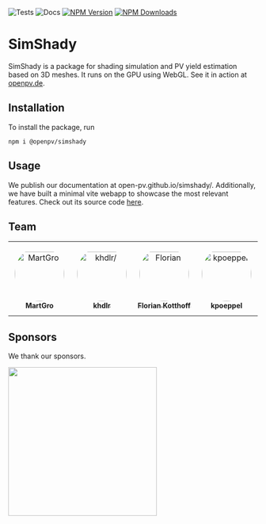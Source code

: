 ![Tests](https://github.com/open-pv/simshady/actions/workflows/tests.yml/badge.svg) ![Docs](https://github.com/open-pv/simshady/actions/workflows/typedoc.yml/badge.svg) [![NPM Version](https://img.shields.io/npm/v/@openpv/simshady)](https://www.npmjs.com/package/@openpv/simshady) [![NPM Downloads](https://img.shields.io/npm/dm/@openpv/simshady)](https://npmtrends.com/@openpv/simshady)
# SimShady
SimShady is a package for shading simulation and PV yield estimation based on 3D meshes. It runs on the GPU using WebGL. See it in action at [openpv.de](https://openpv.de).

## Installation
To install the package, run

```
npm i @openpv/simshady
```

## Usage
We publish our documentation at open-pv.github.io/simshady/. Additionally, we have built a minimal vite webapp to showcase the most relevant features. Check out its source code [here](https://github.com/open-pv/minimalApp).

## Team
<table>
<tr>
    <td align="center" style="word-wrap: break-word; width: 150.0; height: 150.0">
        <a href=https://github.com/MartGro>
            <img src=https://avatars.githubusercontent.com/u/14249622?v=4 width="100;"  style="border-radius:50%;align-items:center;justify-content:center;overflow:hidden;padding-top:10px" alt=MartGro />
            <br />
            <sub style="font-size:14px"><b>MartGro</b></sub>
        </a>
    </td>
    <td align="center" style="word-wrap: break-word; width: 150.0; height: 150.0">
        <a href=https://github.com/khdlr>
            <img src=https://avatars.githubusercontent.com/u/9249838?v=4 width="100;"  style="border-radius:50%;align-items:center;justify-content:center;overflow:hidden;padding-top:10px" alt=khdlr/>
            <br />
            <sub style="font-size:14px"><b>khdlr</b></sub>
        </a>
    </td>
    <td align="center" style="word-wrap: break-word; width: 150.0; height: 150.0">
        <a href=https://github.com/FlorianK13>
            <img src=https://avatars.githubusercontent.com/u/74312290?v=4 width="100;"  style="border-radius:50%;align-items:center;justify-content:center;overflow:hidden;padding-top:10px" alt=Florian Kotthoff/>
            <br />
            <sub style="font-size:14px"><b>Florian Kotthoff</b></sub>
        </a>
    </td>
    <td align="center" style="word-wrap: break-word; width: 150.0; height: 150.0">
        <a href=https://github.com/kpoeppel>
            <img src=https://avatars.githubusercontent.com/u/37810656?v=4 width="100;"  style="border-radius:50%;align-items:center;justify-content:center;overflow:hidden;padding-top:10px" alt=kpoeppel />
            <br />
            <sub style="font-size:14px"><b>kpoeppel</b></sub>
        </a>
    </td>
</tr>
</table>

## Sponsors
We thank our sponsors.

<a href="https://prototypefund.de/">
  <img src='https://github.com/open-pv/.github/assets/74312290/9dfa1ce4-adaf-4638-9cbc-e519b033331b' width='300'>
</a>

